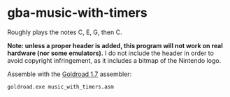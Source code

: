 # gba-music-with-timers

Roughly plays the notes C, E, G, then C.

**Note: unless a proper header is added, this program will not work on real hardware (nor some emulators).**
I do not include the header in order to avoid copyright infringement, as it includes a bitmap of the Nintendo logo.

Assemble with the [Goldroad 1.7](https://www.gbadev.org/tools.php?showinfo=192) assembler:
```sh
goldroad.exe music_with_timers.asm
```
